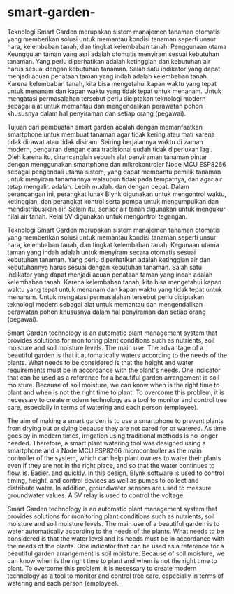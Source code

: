 # smart-garden-

Teknologi Smart Garden merupakan sistem manajemen tanaman otomatis yang memberikan solusi untuk memantau kondisi tanaman seperti unsur hara, kelembaban tanah, dan tingkat kelembaban tanah. Penggunaan utama
Keunggulan taman yang asri adalah otomatis menyiram sesuai kebutuhan tanaman. Yang perlu diperhatikan adalah ketinggian dan kebutuhan air harus sesuai dengan kebutuhan tanaman. Salah satu indikator yang dapat menjadi acuan penataan taman yang indah adalah kelembaban tanah. Karena kelembaban tanah, kita bisa mengetahui kapan waktu yang tepat untuk menanam dan kapan waktu yang tidak tepat untuk menanam. Untuk mengatasi permasalahan tersebut perlu diciptakan teknologi modern sebagai alat untuk memantau dan mengendalikan perawatan pohon khususnya dalam hal penyiraman dan setiap orang (pegawai). 


Tujuan dari pembuatan smart garden adalah dengan memanfaatkan smartphone untuk membuat tanaman agar tidak kering atau mati karena tidak dirawat atau tidak disiram. Seiring berjalannya waktu di zaman modern, pengairan dengan cara tradisional sudah tidak diperlukan lagi. Oleh karena itu, dirancanglah sebuah alat penyiraman tanaman pintar dengan menggunakan smartphone dan mikrokontroler Node MCU ESP8266 sebagai pengendali utama sistem, yang dapat membantu pemilik tanaman untuk menyiram tanamannya walaupun tidak pada tempatnya, dan agar air tetap mengalir. adalah. Lebih mudah. dan dengan cepat. Dalam perancangan ini, perangkat lunak Blynk digunakan untuk mengontrol waktu, ketinggian, dan perangkat kontrol serta pompa untuk mengumpulkan dan mendistribusikan air. Selain itu, sensor air tanah digunakan untuk mengukur nilai air tanah. Relai 5V digunakan untuk mengontrol tegangan.


Teknologi Smart Garden merupakan sistem manajemen tanaman otomatis yang memberikan solusi untuk memantau kondisi tanaman seperti unsur hara, kelembaban tanah, dan tingkat kelembaban tanah. Kegunaan utama taman yang indah adalah untuk menyiram secara otomatis sesuai kebutuhan tanaman. Yang perlu diperhatikan adalah ketinggian air dan kebutuhannya harus sesuai dengan kebutuhan tanaman. Salah satu indikator yang dapat menjadi acuan penataan taman yang indah adalah kelembaban tanah. Karena kelembaban tanah, kita bisa mengetahui kapan waktu yang tepat untuk menanam dan kapan waktu yang tidak tepat untuk menanam. Untuk mengatasi permasalahan tersebut perlu diciptakan teknologi modern sebagai alat untuk memantau dan mengendalikan perawatan pohon khususnya dalam hal penyiraman dan setiap orang (pegawai).

Smart Garden technology is an automatic plant management system that provides solutions for monitoring plant conditions such as nutrients, soil moisture and soil moisture levels. The main use. The advantage of a beautiful garden is that it automatically waters according to the needs of the plants. What needs to be considered is that the height and water requirements must be in accordance with the plant's needs. One indicator that can be used as a reference for a beautiful garden arrangement is soil moisture. Because of soil moisture, we can know when is the right time to plant and when is not the right time to plant. To overcome this problem, it is necessary to create modern technology as a tool to monitor and control tree care, especially in terms of watering and each person (employee).

The aim of making a smart garden is to use a smartphone to prevent plants from drying out or dying because they are not cared for or watered. As time goes by in modern times, irrigation using traditional methods is no longer needed. Therefore, a smart plant watering tool was designed using a smartphone and a Node MCU ESP8266 microcontroller as the main controller of the system, which can help plant owners to water their plants even if they are not in the right place, and so that the water continues to flow. is. Easier. and quickly. In this design, Blynk software is used to control timing, height, and control devices as well as pumps to collect and distribute water. In addition, groundwater sensors are used to measure groundwater values. A 5V relay is used to control the voltage.

Smart Garden technology is an automatic plant management system that provides solutions for monitoring plant conditions such as nutrients, soil moisture and soil moisture levels. The main use of a beautiful garden is to water automatically according to the needs of the plants. What needs to be considered is that the water level and its needs must be in accordance with the needs of the plants. One indicator that can be used as a reference for a beautiful garden arrangement is soil moisture. Because of soil moisture, we can know when is the right time to plant and when is not the right time to plant. To overcome this problem, it is necessary to create modern technology as a tool to monitor and control tree care, especially in terms of watering and each person (employee).
